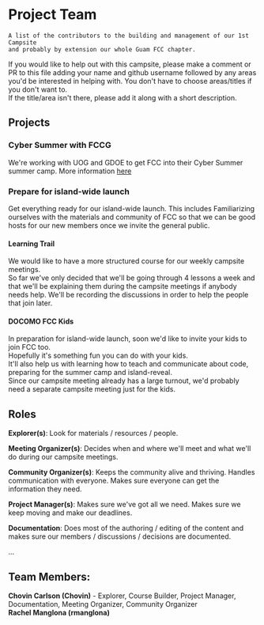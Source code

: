 # Project Team

    A list of the contributors to the building and management of our 1st Campsite   
    and probably by extension our whole Guam FCC chapter.

If you would like to help out with this campsite, please make a comment or PR to this file adding your name and github username followed by any areas you'd be interested in helping with. 
You don't have to choose areas/titles if you don't want to.  
If the title/area isn't there, please add it along with a short description.

## Projects

### Cyber Summer with FCCG
We're working with UOG and GDOE to get FCC into their Cyber Summer summer camp. More information [here](https://github.com/Chovin/FreeCodeCampGuamHelp/tree/master/CyberSummer)

### Prepare for island-wide launch
Get everything ready for our island-wide launch. This includes Familiarizing ourselves with the materials and community of FCC so that we can be good hosts for our new members once we invite the general public.

#### Learning Trail
We would like to have a more structured course for our weekly campsite meetings.  
So far we've only decided that we'll be going through 4 lessons a week and that we'll be explaining them during the campsite meetings if anybody needs help. We'll be recording the discussions in order to help the people that join later.

#### DOCOMO FCC Kids
In preparation for island-wide launch, soon we'd like to invite your kids to join FCC too.  
Hopefully it's something fun you can do with your kids.  
It'll also help us with learning how to teach and communicate about code, preparing for the summer camp and island-reveal.  
Since our campsite meeting already has a large turnout, we'd probably need a separate campsite meeting just for the kids.   


## Roles

**Explorer(s)**: Look for materials / resources / people.

**Meeting Organizer(s)**: Decides when and where we'll meet and what we'll do during our campsite meetings.

**Community Organizer(s)**: Keeps the community alive and thriving. Handles communication with everyone. Makes sure everyone can get the information they need. 

**Project Manager(s)**: Makes sure we've got all we need. Makes sure we keep moving and make our deadlines.

**Documentation**: Does most of the authoring / editing of the content and makes sure our members / discussions / decisions are documented.

...


## Team Members:

**Chovin Carlson (Chovin)** - Explorer, Course Builder, Project Manager, Documentation, Meeting Organizer, Community Organizer  
**Rachel Manglona (rmanglona)**
